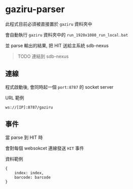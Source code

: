 
# gaziru-parser

此程式目前必須被直接置於 `gaziru` 資料夾中

會自動執行 `gaziru` 資料夾中的 `run_1920x1080_run_local.bat`

並 parse 輸出的結果, 把 HIT 送給主系統 sdb-nexus

> TODO 連結到 sdb-nexus

## 連線

程式啟動後, 會同時起一個 `port:8787` 的 socket server

URL 範例

```
ws://[IP]:8787/gaziru
```

## 事件

當 parse 到 HIT 時

會對每個 websokcet 連線發送 `HIT` 事件

資料範例

```
{
    index: index,
    barcode: barcode
}
```
